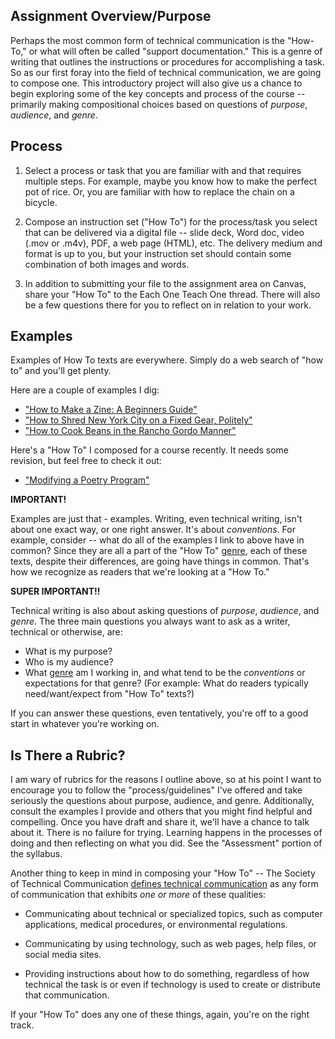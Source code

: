 ## Assignment Overview/Purpose

Perhaps the most common form of technical communication is the "How-To," or what will often be called "support documentation." This is a genre of writing that outlines the instructions or procedures for accomplishing a task. So as our first foray into the field of technical communication, we are going to compose one. This introductory project will also give us a chance to begin exploring some of the key concepts and process of the course -- primarily making compositional choices based on questions of *purpose*, *audience*, and *genre*.

## Process

1. Select a process or task that you are familiar with and that requires multiple steps. For example, maybe you know how to make the perfect pot of rice. Or, you are familiar with how to replace the chain on a bicycle.

2. Compose an instruction set ("How To") for the process/task you select that can be delivered via a digital file -- slide deck, Word doc, video (.mov or .m4v), PDF, a web page (HTML), etc. The delivery medium and format is up to you, but your instruction set should contain some combination of both images and words.

3. In addition to submitting your file to the assignment area on Canvas, share your "How To" to the Each One Teach One thread. There will also be a few questions there for you to reflect on in relation to your work.

## Examples

Examples of How To texts are everywhere. Simply do a web search of "how to" and you'll get plenty.

Here are a couple of examples I dig:

+ ["How to Make a Zine: A Beginners Guide"](https://bookriot.com/how-to-make-a-zine/)
+ ["How to Shred New York City on a Fixed Gear, Politely"](https://www.youtube.com/watch?v=sDCr6-1ORhQ)
+ ["How to Cook Beans in the Rancho Gordo Manner"](https://www.ranchogordo.com/blogs/recipes/cooking-basic-beans-in-the-rancho-gordo-manner)

Here's a "How To" I composed for a course recently. It needs some revision, but feel free to check it out:

+ ["Modifying a Poetry Program"](https://vimeo.com/409837835)

**IMPORTANT!**

Examples are just that - examples. Writing, even technical writing, isn't about one exact way, or one right answer. It's about *conventions*. For example, consider -- what do all of the examples I link to above have in common? Since they are all a part of the "How To" [genre](https://en.wikipedia.org/wiki/Genre), each of these texts, despite their differences, are going have things in common. That's how we recognize as readers that we're looking at a "How To."  

**SUPER IMPORTANT!!**

Technical writing is also about asking questions of *purpose*, *audience*, and *genre*. The three main questions you always want to ask as a writer, technical or otherwise, are:

+ What is my purpose?
+ Who is my audience?
+ What [genre](https://en.wikipedia.org/wiki/Genre) am I working in, and what tend to be the *conventions* or expectations for that genre? (For example: What do readers typically need/want/expect from "How To" texts?)

If you can answer these questions, even tentatively, you're off to a good start in whatever you're working on.

## Is There a Rubric?

I am wary of rubrics for the reasons I outline above, so at his point I want to encourage you to follow the "process/guidelines" I've offered and take seriously the questions about purpose, audience, and genre. Additionally, consult the examples I provide and others that you might find helpful and compelling. Once you have draft and share it, we'll have a chance to talk about it. There is no failure for trying. Learning happens in the processes of doing and then reflecting on what you did. See the "Assessment" portion of the syllabus.

Another thing to keep in mind in composing your "How To" -- The Society of Technical Communication [defines technical communication](https://www.stc.org/about-stc/defining-technical-communication/) as any form of communication that exhibits *one or more* of these qualities:

+ Communicating about technical or specialized topics, such as computer applications, medical procedures, or environmental regulations.

+ Communicating by using technology, such as web pages, help files, or social media sites.

+ Providing instructions about how to do something, regardless of how technical the task is or even if technology is used to create or distribute that communication.

If your "How To" does any one of these things, again, you're on the right track.
